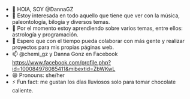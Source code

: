 - 👋 HOlA, SOY @DannaGZ
- 👀 Estoy interesada en todo aquello que tiene que ver con la música, paleontología, bilogía y diversos temas.
- 🌱 Por el momento estoy aprendiendo sobre varios temas, entre ellos: astrología y programación. 
- 💞️ Espero que con el tiempo pueda colaborar con más gente y realizar proyectos para mis propias páginas web.
- 📫 @chemi_gz y Danna Gonz en Facebook https://www.facebook.com/profile.php?id=100084978085411&mibextid=ZbWKwL
- 😄 Pronouns: she/her
- ⚡ Fun fact: me gustan los días lluviosos solo para tomar chocolate caliente. 

<!---
DannaGZ/DannaGZ is a ✨ special ✨ repository because its `README.md` (this file) appears on your GitHub profile.
You can click the Preview link to take a look at your changes.
--->
